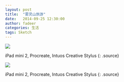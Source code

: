 ```yaml
---
layout: post
title:  "雾灵山旅游"
date:   2014-09-25 12:30:00
author: fadeer
categories: 生活
tags: Sketch
---
```


![](http://7xkxri.com1.z0.glb.clouddn.com/2014-09-25%20230957.jpg)

iPad mini 2, Procreate, Intuos Creative Stylus
{: .source}

![](http://7xkxri.com1.z0.glb.clouddn.com/2014-09-24%20230903.jpg)

iPad mini 2, Procreate, Intuos Creative Stylus
{: .source}
